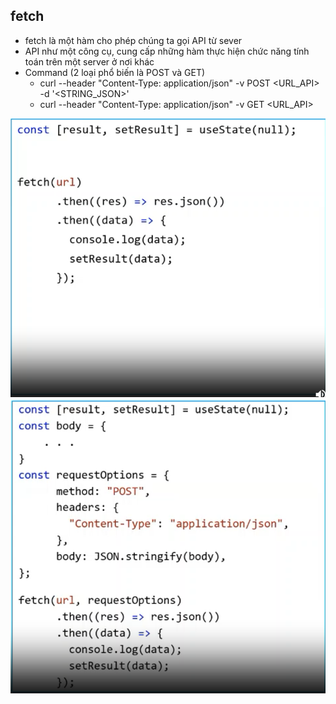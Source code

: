 ## fetch
- fetch là một hàm cho phép chúng ta gọi API từ sever
- API như một công cụ, cung cấp những hàm thực hiện chức năng tính toán trên một server ở nơi khác
- Command (2 loại phổ biến là POST và GET)
    + curl --header "Content-Type: application/json" -v POST <URL_API> -d '<STRING_JSON>' 
    + curl --header "Content-Type: application/json" -v GET <URL_API>

![](./pictures/GET.png)
![](./pictures/POST.png)